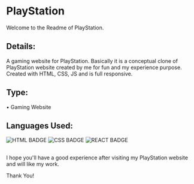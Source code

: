 # PlayStation

Welcome to the Readme of PlayStation.

## Details:
A gaming website for PlayStation. Basically it is a conceptual clone of PlayStation website created by me for fun and my experience purpose. Created with HTML, CSS, JS and is full responsive.

## Type:
• Gaming Website


## Languages Used:
![HTML BADGE](https://img.shields.io/badge/HTML5-E34F26?style=for-the-badge&logo=html5&logoColor=white)
![CSS BADGE](https://img.shields.io/badge/CSS3-1572B6?style=for-the-badge&logo=css3&logoColor=white)
![REACT BADGE](https://img.shields.io/badge/React-20232A?style=for-the-badge&logo=react&logoColor=61DAFB)

##
I hope you'll have a good experience after visiting my PlayStation website and will like my work.

Thank You!
